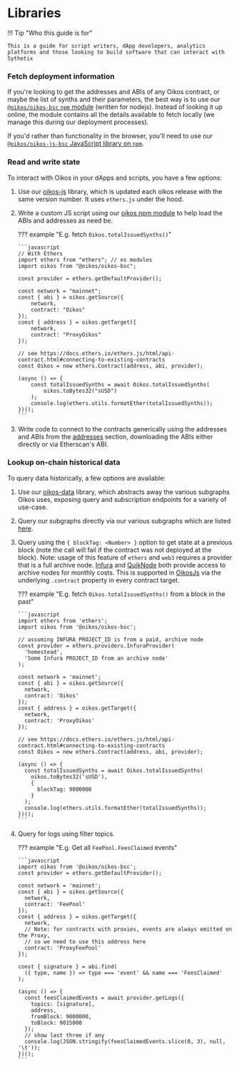# Libraries

!!! Tip "Who this guide is for"

    This is a guide for script writers, dApp developers, analytics platforms and those looking to build software that can interact with Sythetix

### Fetch deployment information

If you're looking to get the addresses and ABIs of any Oikos contract, or maybe the list of synths and their parameters, the best way is to use our [`@oikos/oikos-bsc` `npm` module](oikos.md#usage-and-requirements) (written for nodejs). Instead of looking it up online, the module contains all the details available to fetch locally (we manage this during our deployment processes).

If you'd rather than functionality in the browser, you'll need to use our [`@oikos/oikos-js-bsc` JavaScript library on `npm`](oikos-js.md).

### Read and write state

To interact with Oikos in your dApps and scripts, you have a few options:

1.  Use our [oikos-js](oikos-js.md) library, which is updated each oikos release with the same version number. It uses `ethers.js` under the hood.

2.  Write a custom JS script using our [oikos npm module](oikos.md) to help load the ABIs and addresses as need be.

    ??? example "E.g. fetch `Oikos.totalIssuedSynths()`"

        ```javascript
        // With Ethers
        import ethers from "ethers"; // es modules
        import oikos from "@oikos/oikos-bsc";

        const provider = ethers.getDefaultProvider();

        const network = "mainnet";
        const { abi } = oikos.getSource({
            network,
            contract: "Oikos"
        });
        const { address } = oikos.getTarget({
            network,
            contract: "ProxyOikos"
        });

        // see https://docs.ethers.io/ethers.js/html/api-contract.html#connecting-to-existing-contracts
        const Oikos = new ethers.Contract(address, abi, provider);

        (async () => {
            const totalIssuedSynths = await Oikos.totalIssuedSynths(
                oikos.toBytes32("sUSD")
            );
            console.log(ethers.utils.formatEther(totalIssuedSynths));
        })();
        ```

3.  Write code to connect to the contracts generically using the addresses and ABIs from the [addresses](../addresses.md) section, downloading the ABIs either directly or via Etherscan's ABI.

### Lookup on-chain historical data

To query data historically, a few options are available:

1.  Use our [oikos-data](oikos-data.md) library, which abstracts away the various subgraphs Oikos uses, exposing query and subscription endpoints for a variety of use-case.

2.  Query our subgraphs directly via our various subgraphs which are listed [here](../historical-data.md#subgraphs).

3.  Query using the `{ blockTag: <Number> }` option to get state at a previous block (note the call will fail if the contract was not deployed at the block). Note: usage of this feature of `ethers` and `web3` requires a provider that is a full archive node. [Infura](https://infura.io) and [QuikNode](https://quicknode.io) both provide access to archive nodes for monthly costs. This is supported in [OikosJs](oikos-js.md) via the underlying `.contract` property in every contract target.

    ??? example "E.g. fetch `Oikos.totalIssuedSynths()` from a block in the past"

        ```javascript
        import ethers from 'ethers';
        import oikos from '@oikos/oikos-bsc';

        // assuming INFURA_PROJECT_ID is from a paid, archive node
        const provider = ethers.providers.InfuraProvider(
          'homestead',
          'Some Infura PROJECT_ID from an archive node'
        );

        const network = 'mainnet';
        const { abi } = oikos.getSource({
          network,
          contract: 'Oikos'
        });
        const { address } = oikos.getTarget({
          network,
          contract: 'ProxyOikos'
        });

        // see https://docs.ethers.io/ethers.js/html/api-contract.html#connecting-to-existing-contracts
        const Oikos = new ethers.Contract(address, abi, provider);

        (async () => {
          const totalIssuedSynths = await Oikos.totalIssuedSynths(
            oikos.toBytes32('sUSD'),
            {
              blockTag: 9000000
            }
          );
          console.log(ethers.utils.formatEther(totalIssuedSynths));
        })();
        ```

4.  Query for logs using filter topics.

    ??? example "E.g. Get all `FeePool.FeesClaimed` events"

        ```javascript
        import oikos from '@oikos/oikos-bsc';
        const provider = ethers.getDefaultProvider();

        const network = 'mainnet';
        const { abi } = oikos.getSource({
          network,
          contract: 'FeePool'
        });
        const { address } = oikos.getTarget({
          network,
          // Note: for contracts with proxies, events are always emitted on the Proxy,
          // so we need to use this address here
          contract: 'ProxyFeePool'
        });

        const { signature } = abi.find(
          ({ type, name }) => type === 'event' && name === 'FeesClaimed'
        );

        (async () => {
          const feesClaimedEvents = await provider.getLogs({
            topics: [signature],
            address,
            fromBlock: 9000000,
            toBlock: 9015000
          });
          // show last three if any
          console.log(JSON.stringify(feesClaimedEvents.slice(0, 3), null, '\t'));
        })();
        ```
